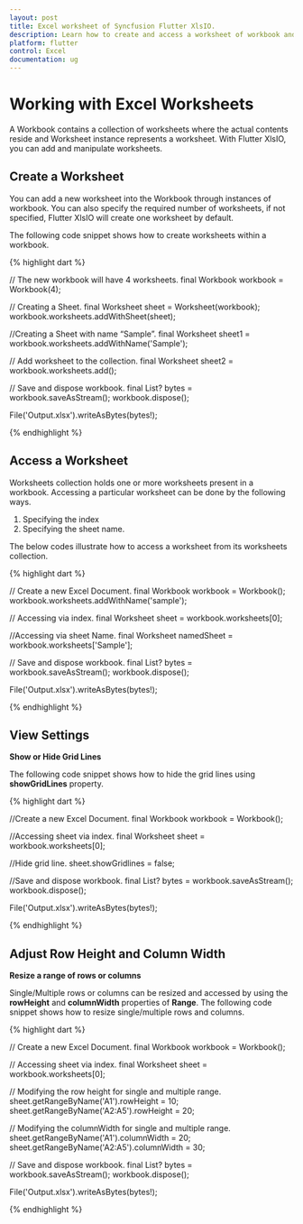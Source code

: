 ```yaml
---
layout: post
title: Excel worksheet of Syncfusion Flutter XlsIO.
description: Learn how to create and access a worksheet of workbook and manipulating the worksheet using Syncfusion Flutter XlsIO. 
platform: flutter
control: Excel
documentation: ug
---
```


# Working with Excel Worksheets

A Workbook contains a collection of worksheets where the actual contents reside and Worksheet instance represents a worksheet. With Flutter XlsIO, you can add and manipulate worksheets.

## Create a Worksheet

You can add a new worksheet into the Workbook through instances of workbook. You can also specify the required number of worksheets, if not specified, Flutter XlsIO will create one worksheet by default.

The following code snippet shows how to create worksheets within a workbook.

{% highlight dart %}

// The new workbook will have 4 worksheets.
final Workbook workbook = Workbook(4);

// Creating a Sheet.
final Worksheet sheet = Worksheet(workbook);
workbook.worksheets.addWithSheet(sheet);

//Creating a Sheet with name “Sample”.
final Worksheet sheet1 = workbook.worksheets.addWithName('Sample');

// Add worksheet to the collection.
final Worksheet sheet2 = workbook.worksheets.add();

// Save and dispose workbook.
final List<int>? bytes = workbook.saveAsStream();
workbook.dispose();

File('Output.xlsx').writeAsBytes(bytes!);

{% endhighlight %}

## Access a Worksheet

Worksheets collection holds one or more worksheets present in a workbook. Accessing a particular worksheet can be done by the following ways.

1. Specifying the index
2. Specifying the sheet name.

The below codes illustrate how to access a worksheet from its worksheets collection.

{% highlight dart %}

// Create a new Excel Document.
final Workbook workbook = Workbook();
workbook.worksheets.addWithName('sample');

// Accessing via index. 
final Worksheet sheet = workbook.worksheets[0]; 

//Accessing via sheet Name. 
final Worksheet namedSheet = workbook.worksheets['Sample'];

// Save and dispose workbook.
final List<int>? bytes = workbook.saveAsStream();
workbook.dispose();

File('Output.xlsx').writeAsBytes(bytes!);

{% endhighlight %}

## View Settings

**Show or Hide Grid Lines**

The following code snippet shows how to hide the grid lines using **showGridLines** property.

{% highlight dart %}

//Create a new Excel Document.
final Workbook workbook = Workbook();

//Accessing sheet via index.
final Worksheet sheet = workbook.worksheets[0];

//Hide grid line.
sheet.showGridlines = false;

//Save and dispose workbook.
final List<int>? bytes = workbook.saveAsStream();
workbook.dispose();

File('Output.xlsx').writeAsBytes(bytes!);

{% endhighlight %}

## Adjust Row Height and Column Width

**Resize a range of rows or columns**

Single/Multiple rows or columns can be resized and accessed by using the **rowHeight** and **columnWidth** properties of **Range**. The following code snippet shows how to resize single/multiple rows and columns.

{% highlight dart %}

// Create a new Excel Document.
final Workbook workbook = Workbook();

// Accessing sheet via index.
final Worksheet sheet = workbook.worksheets[0];

// Modifying the row height for single and multiple range.
sheet.getRangeByName('A1').rowHeight = 10;
sheet.getRangeByName('A2:A5').rowHeight = 20;

// Modifying the columnWidth for single and multiple range.
sheet.getRangeByName('A1').columnWidth = 20;
sheet.getRangeByName('A2:A5').columnWidth = 30;

// Save and dispose workbook.
final List<int>? bytes = workbook.saveAsStream();
workbook.dispose();

File('Output.xlsx').writeAsBytes(bytes!);

{% endhighlight %}


